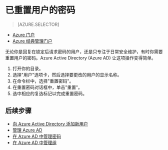 <properties
	pageTitle="已重置 Azure Active Directory 中用户的密码 | Azure"
	description="说明管理员应如何重置 Azure Active Directory 中用户的密码。"
	services="active-directory"
	documentationCenter=""
	authors="curtand"
	manager="stevenpo"
	editor=""/>

<tags
	ms.service="active-directory"
	ms.workload="identity"
	ms.tgt_pltfrm="na"
	ms.devlang="na"
	ms.topic="article"
	ms.date="08/23/2016"
	ms.author="curtand"
	wacn.date="10/11/2016"/>

# 已重置用户的密码

> [AZURE.SELECTOR]
- [Azure 门户](/documentation/articles/active-directory-users-reset-password-azure-portal/)
- [Azure 经典管理门户](/documentation/articles/active-directory-create-users-reset-password/)

无论你是回复在锁定后请求密码的用户，还是只专注于日常安全维护，有时你需要重置用户的密码。Azure Active Directory (Azure AD) 让这项操作变得简单。

  1. 打开你的目录。
  2. 选择"用户"选项卡，然后选择要更改的用户的显示名称。
  3. 在命令栏中，选择"重置密码"。
  4. 在重置密码对话框中，单击"重置"。
  5. 选中相应的复选标记以完成重置密码。



## 后续步骤

- [向 Azure Active Directory 添加新用户](/documentation/articles/active-directory-create-users/)
- [管理 Azure AD](/documentation/articles/active-directory-administer/)
- [在 Azure AD 中管理密码](/documentation/articles/active-directory-manage-passwords/)
- [在 Azure AD 中管理组](/documentation/articles/active-directory-manage-groups/)

<!---HONumber=Mooncake_0926_2016-->
